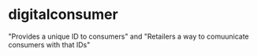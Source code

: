 digitalconsumer
===============

"Provides a unique ID to consumers" and "Retailers a way to comuunicate consumers with that IDs"
